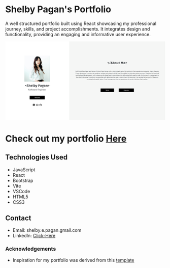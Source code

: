 # Shelby Pagan's Portfolio

A well structured portfolio built using React showcasing my professional journey, skills, and project accomplishments. It integrates design and functionality, providing an engaging and informative user experience.

![Screenshot](/public/images/portfolio.png)

# Check out my portfolio [Here](https://shelbypagan.netlify.app/)

## Technologies Used
- JavaScript
- React
- Bootstrap
- Vite
- VSCode
- HTML5
- CSS3

## Contact

- Email: shelby.e.pagan.gmail.com
- LinkedIn: [Click-Here](https://www.linkedin.com/in/shelbypagan/)

### Acknowledgements
- Inspiration for my portfolio was derived from this [template](https://www.canva.com/templates/EAFBwcWdJJA-software-engineer-resume-website-in-black-and-white-modern-style/)
